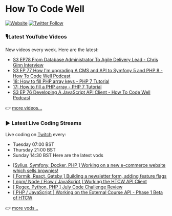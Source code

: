 # How To Code Well

[![Website](https://img.shields.io/twitch/status/howtocodewell?color=pink&label=LIVE%20CODING%20ON%20TWITCH&logoColor=%3D&style=for-the-badge)](https://howtocodewell.net/live)
[![Twitter Follow](https://img.shields.io/twitter/follow/howtocodewell?color=pink&logo=twitter&style=for-the-badge)](https://twitter.com/intent/follow?original_referer=https%3A%2F%2Fgithub.com%2Fhowtocodewell&screen_name=howtocodewell)


### 🎙️Latest YouTube Videos
New videos every week.  Here are the latest:
<!-- YOUTUBE-HTCW:START -->
- [S3 EP78 From Database Administrator To Agile Delivery Lead - Chris Ginn Interview](https://www.youtube.com/watch?v=bcWVO88UAUE)
- [S3 EP 77 How I'm upgrading A CMS and API to Symfony 5 and PHP 8 - How To Code Well Podcast](https://www.youtube.com/watch?v=v0VYr10HKAQ)
- [18: How to fill PHP array keys - PHP 7 Tutorial](https://www.youtube.com/watch?v=zl4PyMI3av0)
- [17: How to fill a PHP array - PHP 7 Tutorial](https://www.youtube.com/watch?v=HZCB4lbYEpM)
- [S3 EP 76 Developing A JavaScript API Client - How To Code Well Podcast](https://www.youtube.com/watch?v=vsQulZjEf2c)
<!-- YOUTUBE-HTCW:END -->

👉 [more videos...](https://youtube.com/howtocodewell)

### ▶️ Latest Live Coding Streams
Live coding on [Twitch](https://howtocodewell.net/live) every:
- Tuesday 07:00 BST
- Thursday 21:00 BST
- Sunday 14:30 BST
Here are the latest vods

<!-- YOUTUBE-HTCW-LIVE:START -->
- [[Sylius, Symfony, Docker, PHP ] Working on a new e-commerce website which sells brownies!](https://www.youtube.com/watch?v=TU92FJ35eQU)
- [[ Formik, React, Gatsby ] Building  a newsletter form, adding feature flags](https://www.youtube.com/watch?v=1nEBGtWoKGk)
- [[ npm/  Node / Flow / JavaScript ] Working the HTCW API Client](https://www.youtube.com/watch?v=NMFvShfZ1DM)
- [[ Regex, Python, PHP ] July Code Challenge Review](https://www.youtube.com/watch?v=RWRChcBA0gw)
- [[ PHP / JavaScript ] Working on the External Course API - Phase 1 Beta of HTCW](https://www.youtube.com/watch?v=nqAUq0Du1L0)
<!-- YOUTUBE-HTCW-LIVE:END -->

👉 [more vods...](https://youtube.com/howtocodewelllive)